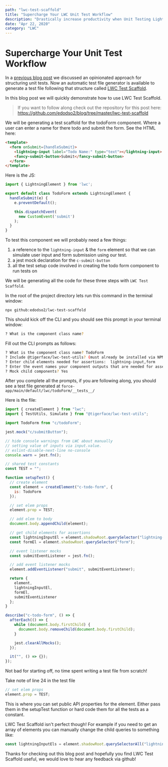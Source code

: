 ```yaml
---
path: "lwc-test-scaffold"
title: "Supercharge Your LWC Unit Test Workflow"
description: "Drastically increase productivity when Unit Testing Lightning Web Components (LWC)"
date: "Apr 22, 2020"
category: "LWC"
---
```


# Supercharge Your Unit Test Workflow

In a [previous blog post](https://tigerfacesystems.com/blog/lwc-unit-test-structure) we discussed an opinionated approach for structuring unit tests. Now an automatic test file generator is available to generate a test file following that structure called [LWC Test Scaffold](https://github.com/edodso2/lwc-test-scaffold). 

In this blog post we will quickly demonstrate how to use LWC Test Scaffold.

> If you want to follow along check out the repository for this post here: https://github.com/edodso2/blog/tree/master/lwc-test-scaffold

We will be generating a test scaffold for the todoForm component. Where a user can enter a name for there todo and submit the form. See the HTML here:

```HTML
<template>
  <form onSubmit={handleSubmit}>
    <lightning-input label="Todo Name:" type="text"></lightning-input>
    <fancy-submit-button>Submit</fancy-submit-button>
  </form>
</template>
```

Here is the JS:

```JavaScript
import { LightningElement } from 'lwc';

export default class TodoForm extends LightningElement {
  handleSubmit(e) {
    e.preventDefault();

    this.dispatchEvent(
      new CustomEvent('submit')
    );
  }
}
```

To test this component we will probably need a few things:

1. a reference to the `lightning-input` & the `form` element so that we can simulate user input and form submission using our test.
2. a jest mock declaration for the `c-submit-button`
3. all the test setup code involved in creating the todo form component to run tests on

We will be generating all the code for these three steps with `LWC Test Scaffold`.

In the root of the project directory lets run this command in the terminal window:
```
npx github:edodso2/lwc-test-scaffold
```

This should kick off the CLI and you should see this prompt in your terminal window:
```bash
? What is the component class name?
```

Fill out the CLI prompts as follows:
```bash
? What is the component class name? TodoForm
? Include @tigerface/lwc-test-utils? (must already be installed via NPM) Yes
? Enter child elements needed for assertions:  lightning-input,form
? Enter the event names your component outputs that are needed for assertions:  submit
? Mock child components? Yes
```

After you complete all the prompts, if you are following along, you should see a test file generated at `force-app/main/default/lwc/todoForm/__tests__/`

Here is the file:
```JavaScript
import { createElement } from "lwc";
import { TestUtils, Simulate } from "@tigerface/lwc-test-utils";

import TodoForm from "c/todoForm";

jest.mock("c/submitButton");

// hide console warnings from LWC about manually
// setting value of inputs via input.value.
// eslint-disable-next-line no-console
console.warn = jest.fn();

// shared test constants
const TEST = "";

function setupTest() {
  // create element
  const element = createElement("c-todo-form", {
    is: TodoForm
  });

  // set elem props
  element.prop = TEST;

  // add elem to body
  document.body.appendChild(element);

  // get child elements for assertions
  const lightningInputEl = element.shadowRoot.querySelector("lightning-input");
  const formEl = element.shadowRoot.querySelector("form");

  // event listener mocks
  const submitEventListener = jest.fn();

  // add event listener mocks
  element.addEventListener("submit", submitEventListener);

  return {
    element,
    lightningInputEl,
    formEl,
    submitEventListener
  };
}

describe("c-todo-form", () => {
  afterEach(() => {
    while (document.body.firstChild) {
      document.body.removeChild(document.body.firstChild);
    }

    jest.clearAllMocks();
  });

  it("", () => {});
});
```

Not bad for starting off, no time spent writing a test file from scratch!

Take note of line 24 in the test file 
```JavaScript
// set elem props
element.prop = TEST;
```

This is where you can set public API properties for the element. Either pass them in the setupTest function or hard code them for all the tests as a constant.

LWC Test Scaffold isn't perfect though! For example if you need to get an array of elements you can manually change the child queries to something like:
```JavaScript
const lightningInputEls = element.shadowRoot.querySelectorAll("lightning-input");
```

Thanks for checking out this blog post and hopefully you find LWC Test Scaffold useful, we would love to hear any feedback via github!